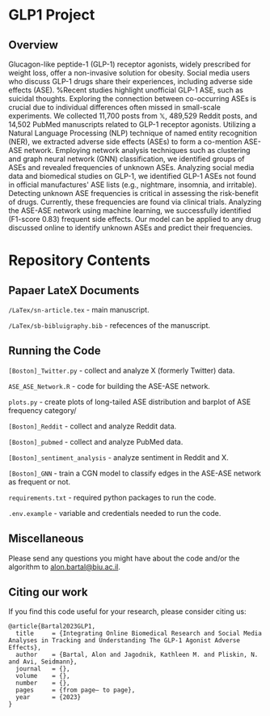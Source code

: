 # GLP1 Project

## Overview
Glucagon-like peptide-1 (GLP-1) receptor agonists, widely prescribed for weight loss, offer a non-invasive solution for obesity. 
Social media users who discuss GLP-1 drugs share their experiences, including adverse side effects (ASE). 
%Recent studies highlight unofficial GLP-1 ASE, such as suicidal thoughts. 
Exploring the connection between co-occurring ASEs is crucial due to individual differences often missed in small-scale experiments.
We collected 11,700 posts from $\mathbb{X}$, 489,529 Reddit posts, and 14,502 PubMed manuscripts related to GLP-1 receptor agonists.
Utilizing a Natural Language Processing (NLP) technique of named entity recognition (NER), we extracted adverse side effects (ASEs) to form a co-mention ASE-ASE network. 
Employing network analysis techniques such as clustering and graph neural network (GNN) classification, we identified groups of ASEs and revealed frequencies of unknown ASEs.
Analyzing social media data and biomedical studies on GLP-1, we identified GLP-1 ASEs not found in official manufactures' ASE lists (e.g., 
nightmare,
insomnia, and
irritable).
Detecting unknown ASE frequencies is critical in assessing the risk-benefit of drugs. 
Currently, these frequencies are found via clinical trials. 
Analyzing the ASE-ASE network using machine learning, we successfully identified (F1-score 0.83) frequent side effects.
Our model can be applied to any drug discussed online to identify unknown ASEs and predict their frequencies.

# Repository Contents
## Papaer LateX Documents

`/LaTex/sn-article.tex` - main manuscript.

`/LaTex/sb-bibluigraphy.bib` - refecences of the manuscript.

## Running the Code

`[Boston]_Twitter.py` - collect and analyze X (formerly Twitter) data.

`ASE_ASE_Network.R` - code for building the ASE-ASE network.

`plots.py` - create plots of long-tailed ASE distribution and barplot of ASE frequency category/

`[Boston]_Reddit` - collect and analyze Reddit data.

`[Boston]_pubmed` - collect and analyze PubMed data.

`[Boston]_sentiment_analysis` - analyze sentiment in Reddit and X.

`[Boston]_GNN` - train a CGN model to classify edges in the ASE-ASE network as frequent or not.

 `requirements.txt` - required python packages to run the code.

`.env.example` - variable and credentials needed to run the code.

## Miscellaneous
Please send any questions you might have about the code and/or the algorithm to alon.bartal@biu.ac.il.



## Citing our work
If you find this code useful for your research, please consider citing us:
```
@article{Bartal2023GLP1,
  title     = {Integrating Online Biomedical Research and Social Media Analyses in Tracking and Understanding The GLP-1 Agonist Adverse Effects},
  author    = {Bartal, Alon and Jagodnik, Kathleen M. and Pliskin, N. and Avi, Seidmann},
  journal   = {},
  volume    = {},
  number    = {},
  pages     = {from page– to page},
  year      = {2023}
}
